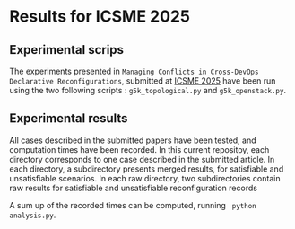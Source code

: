 # Results for ICSME 2025

## Experimental scrips

The experiments presented in `Managing Conflicts in Cross-DevOps Declarative Reconfigurations`, submitted at [ICSME 2025](https://conf.researchr.org/home/icsme-2025) 
have been run using the two following scripts : `g5k_topological.py` and `g5k_openstack.py`.

## Experimental results

All cases described in the submitted papers have been tested, and computation times have been recorded. 
In this current repositoy, each directory corresponds to one case described in the submitted article.
In each directory, a subdirectory presents merged results, for satisfiable and unsatisfiable scenarios. 
In each raw directory, two subdirectories contain raw results for satisfiable and unsatisfiable
reconfiguration records

A sum up of the recorded times can be computed, running ` python analysis.py`.